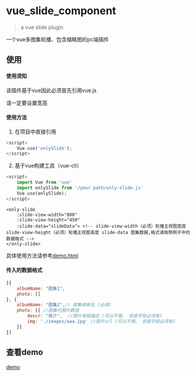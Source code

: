 # vue_slide_component

> a vue slide plugin

一个vue多图集轮播、包含缩略图的pc端插件

## 使用

#### 使用须知  

该插件基于vue因此必须首先引用vue.js

请一定要设置宽高

#### 使用方法

1. 在项目中直接引用

> <script src="https://cdn.jsdelivr.net/npm/vue@2.5.17/dist/vue.js"></script>

> <script src="/your path/only-slide.js"></script>

```javascript
<script>
    Vue.use('onlySlide');
</script>
```

2. 基于vue构建工具（vue-cli）

```javascript
<script>
    import Vue from 'vue'
    import onlySlide from '/your path/only-slide.js'
    Vue.use(onlySlide);
</script>
```

```
<only-slide 
	:slide-view-width="800" 
	:slide-view-height="450"  
	:slide-data="slideData"> <!-- slide-view-width（必须）轮播主视图宽度 slide-view-height（必须）轮播主视图高度 slide-data 图集数据,格式请按照例子中的数据格式 -->
</only-slide>
```
具体使用方法请参考[demo.html](https://github.com/yl1033669613/vue_slide_component/blob/master/demo/demo.html)

#### 传入的数据格式

```javascript
[{
    albumName: "图集1", 
    photo: [] 
}, {
    albumName: "图集2",// 图集相册名 (必填)
    photo: [{ //图集内图片数组
        descr: "简介",  //图片单段描述 (可以不填， 但是字段必须有)
        img: './images/aaa.jpg' //图片url (可以不填， 但是字段必须有)
    }]
}]
```
## 查看demo
[demo](https://yl1033669613.github.io/vue_slide_component/demo/demo.html)  




